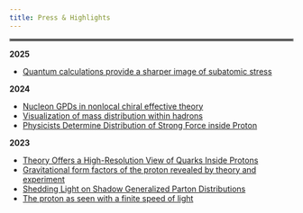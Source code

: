 ```yaml
---
title: Press & Highlights
---
```

<hr style="border:2px solid gray">

**2025**
- [Quantum calculations provide a sharper image of subatomic stress](https://phys.org/news/2025-09-quantum-sharper-image-subatomic-stress.html)

**2024**

- [Nucleon GPDs in nonlocal chiral effective theory](/highlights/0006.html)
- [Visualization of mass distribution within hadrons](/highlights/0004.html)  
- [Physicists Determine Distribution of Strong Force inside Proton](https://www.sci.news/physics/proton-strong-force-distribution-12629.html)

**2023**

- [Theory Offers a High-Resolution View of Quarks Inside Protons](https://www.energy.gov/science/np/articles/theory-offers-high-resolution-view-quarks-inside-protons)
- [Gravitational form factors of the proton revealed by theory and experiment](/highlights/0002.html)  
- [Shedding Light on Shadow Generalized Parton Distributions](/highlights/0003.html) 
- [The proton as seen with a finite speed of light](/highlights/0005.html)

